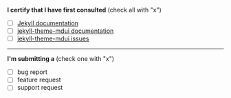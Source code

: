 
**I certify that I have first consulted** (check all with "x")

- [ ] [Jekyll documentation ](https://jekyllrb.com/)
- [ ] [jekyll-theme-mdui documentation ](https://github.com/KeJunMao/jekyll-theme-mdui/blob/master/README.md)
- [ ] [jekyll-theme-mdui issues ](https://github.com/KeJunMao/jekyll-theme-mdui/issues)

----

**I'm submitting a**  (check one with "x")

- [ ] bug report 
- [ ] feature request
- [ ] support request